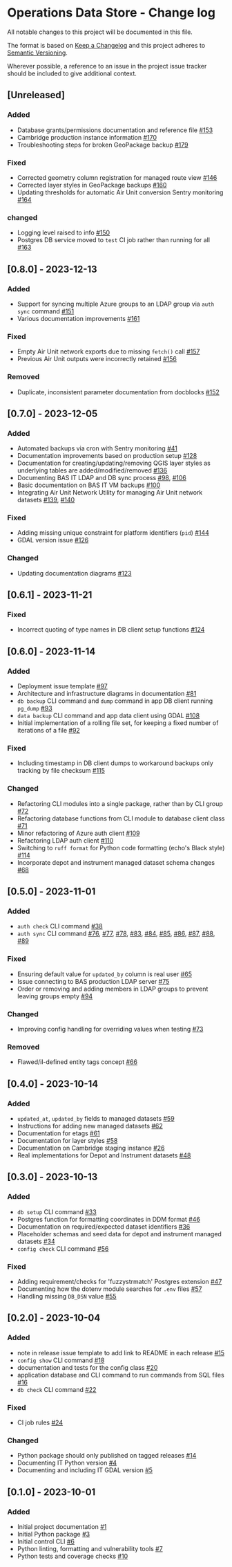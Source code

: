 # Operations Data Store - Change log

All notable changes to this project will be documented in this file.

The format is based on [Keep a Changelog](http://keepachangelog.com/en/1.0.0/)
and this project adheres to [Semantic Versioning](http://semver.org/spec/v2.0.0.html).

Wherever possible, a reference to an issue in the project issue tracker should be included to give additional context.

## [Unreleased]

### Added

* Database grants/permissions documentation and reference file
  [#153](https://gitlab.data.bas.ac.uk/MAGIC/ops-data-store/-/issues/153)
* Cambridge production instance information
  [#170](https://gitlab.data.bas.ac.uk/MAGIC/ops-data-store/-/issues/170)
* Troubleshooting steps for broken GeoPackage backup
  [#179](https://gitlab.data.bas.ac.uk/MAGIC/ops-data-store/-/issues/179)

### Fixed

* Corrected geometry column registration for managed route view
  [#146](https://gitlab.data.bas.ac.uk/MAGIC/ops-data-store/-/issues/146)
* Corrected layer styles in GeoPackage backups
  [#160](https://gitlab.data.bas.ac.uk/MAGIC/ops-data-store/-/issues/160)
* Updating thresholds for automatic Air Unit conversion Sentry monitoring
  [#164](https://gitlab.data.bas.ac.uk/MAGIC/ops-data-store/-/issues/164)

### changed

* Logging level raised to info
  [#150](https://gitlab.data.bas.ac.uk/MAGIC/ops-data-store/-/issues/150)
* Postgres DB service moved to `test` CI job rather than running for all
  [#163](https://gitlab.data.bas.ac.uk/MAGIC/ops-data-store/-/issues/163)

## [0.8.0] - 2023-12-13

### Added

* Support for syncing multiple Azure groups to an LDAP group via `auth sync` command
  [#151](https://gitlab.data.bas.ac.uk/MAGIC/ops-data-store/-/issues/151)
* Various documentation improvements
  [#161](https://gitlab.data.bas.ac.uk/MAGIC/ops-data-store/-/issues/161)

### Fixed

* Empty Air Unit network exports due to missing `fetch()` call
  [#157](https://gitlab.data.bas.ac.uk/MAGIC/ops-data-store/-/issues/157)
* Previous Air Unit outputs were incorrectly retained
  [#156](https://gitlab.data.bas.ac.uk/MAGIC/ops-data-store/-/issues/156)

### Removed

* Duplicate, inconsistent parameter documentation from docblocks
  [#152](https://gitlab.data.bas.ac.uk/MAGIC/ops-data-store/-/issues/152)

## [0.7.0] - 2023-12-05

### Added

* Automated backups via cron with Sentry monitoring
  [#41](https://gitlab.data.bas.ac.uk/MAGIC/ops-data-store/-/issues/41)
* Documentation improvements based on production setup
  [#128](https://gitlab.data.bas.ac.uk/MAGIC/ops-data-store/-/issues/128)
* Documentation for creating/updating/removing QGIS layer styles as underlying tables are added/modified/removed
  [#136](https://gitlab.data.bas.ac.uk/MAGIC/ops-data-store/-/issues/136)
* Documenting BAS IT LDAP and DB sync process
  [#98](https://gitlab.data.bas.ac.uk/MAGIC/ops-data-store/-/issues/98),
  [#106](https://gitlab.data.bas.ac.uk/MAGIC/ops-data-store/-/issues/106)
* Basic documentation on BAS IT VM backups
  [#100](https://gitlab.data.bas.ac.uk/MAGIC/ops-data-store/-/issues/100)
* Integrating Air Unit Network Utility for managing Air Unit network datasets
  [#139](https://gitlab.data.bas.ac.uk/MAGIC/ops-data-store/-/issues/139),
  [#140](https://gitlab.data.bas.ac.uk/MAGIC/ops-data-store/-/issues/140)

### Fixed

* Adding missing unique constraint for platform identifiers (`pid`)
  [#144](https://gitlab.data.bas.ac.uk/MAGIC/ops-data-store/-/issues/144)
* GDAL version issue
  [#126](https://gitlab.data.bas.ac.uk/MAGIC/ops-data-store/-/issues/126)

### Changed

* Updating documentation diagrams
  [#123](https://gitlab.data.bas.ac.uk/MAGIC/ops-data-store/-/issues/123)

## [0.6.1] - 2023-11-21

### Fixed

* Incorrect quoting of type names in DB client setup functions
  [#124](https://gitlab.data.bas.ac.uk/MAGIC/ops-data-store/-/issues/124)

## [0.6.0] - 2023-11-14

### Added

* Deployment issue template
  [#97](https://gitlab.data.bas.ac.uk/MAGIC/ops-data-store/-/issues/97)
* Architecture and infrastructure diagrams in documentation
  [#81](https://gitlab.data.bas.ac.uk/MAGIC/ops-data-store/-/issues/81)
* `db backup` CLI command and `dump` command in app DB client running `pg_dump`
  [#93](https://gitlab.data.bas.ac.uk/MAGIC/ops-data-store/-/issues/93)
* `data backup` CLI command and app data client using GDAL
  [#108](https://gitlab.data.bas.ac.uk/MAGIC/ops-data-store/-/issues/108)
* Initial implementation of a rolling file set, for keeping a fixed number of iterations of a file
  [#92](https://gitlab.data.bas.ac.uk/MAGIC/ops-data-store/-/issues/92)

### Fixed

* Including timestamp in DB client dumps to workaround backups only tracking by file checksum
  [#115](https://gitlab.data.bas.ac.uk/MAGIC/ops-data-store/-/issues/115)

### Changed

* Refactoring CLI modules into a single package, rather than by CLI group
  [#72](https://gitlab.data.bas.ac.uk/MAGIC/ops-data-store/-/issues/72)
* Refactoring database functions from CLI module to database client class
  [#71](https://gitlab.data.bas.ac.uk/MAGIC/ops-data-store/-/issues/71)
* Minor refactoring of Azure auth client
  [#109](https://gitlab.data.bas.ac.uk/MAGIC/ops-data-store/-/issues/109)
* Refactoring LDAP auth client
  [#110](https://gitlab.data.bas.ac.uk/MAGIC/ops-data-store/-/issues/110)
* Switching to `ruff format` for Python code formatting (echo's Black style)
  [#114](https://gitlab.data.bas.ac.uk/MAGIC/ops-data-store/-/issues/114)
* Incorporate depot and instrument managed dataset schema changes
  [#68](https://gitlab.data.bas.ac.uk/MAGIC/ops-data-store/-/issues/68)

## [0.5.0] - 2023-11-01

### Added

* `auth check` CLI command
  [#38](https://gitlab.data.bas.ac.uk/MAGIC/ops-data-store/-/issues/38)
* `auth sync` CLI command
  [#76](https://gitlab.data.bas.ac.uk/MAGIC/ops-data-store/-/issues/76),
  [#77](https://gitlab.data.bas.ac.uk/MAGIC/ops-data-store/-/issues/77),
  [#78](https://gitlab.data.bas.ac.uk/MAGIC/ops-data-store/-/issues/78),
  [#83](https://gitlab.data.bas.ac.uk/MAGIC/ops-data-store/-/issues/83),
  [#84](https://gitlab.data.bas.ac.uk/MAGIC/ops-data-store/-/issues/84),
  [#85](https://gitlab.data.bas.ac.uk/MAGIC/ops-data-store/-/issues/85),
  [#86](https://gitlab.data.bas.ac.uk/MAGIC/ops-data-store/-/issues/86),
  [#87](https://gitlab.data.bas.ac.uk/MAGIC/ops-data-store/-/issues/87),
  [#88](https://gitlab.data.bas.ac.uk/MAGIC/ops-data-store/-/issues/88),
  [#89](https://gitlab.data.bas.ac.uk/MAGIC/ops-data-store/-/issues/89)

### Fixed

* Ensuring default value for `updated_by` column is real user
  [#65](https://gitlab.data.bas.ac.uk/MAGIC/ops-data-store/-/issues/65)
* Issue connecting to BAS production LDAP server
  [#75](https://gitlab.data.bas.ac.uk/MAGIC/ops-data-store/-/issues/75)
* Order or removing and adding members in LDAP groups to prevent leaving groups empty
  [#94](https://gitlab.data.bas.ac.uk/MAGIC/ops-data-store/-/issues/94)

### Changed

* Improving config handling for overriding values when testing
  [#73](https://gitlab.data.bas.ac.uk/MAGIC/ops-data-store/-/issues/73)

### Removed

* Flawed/il-defined entity tags concept
  [#66](https://gitlab.data.bas.ac.uk/MAGIC/ops-data-store/-/issues/66)

## [0.4.0] - 2023-10-14

### Added

* `updated_at`, `updated_by` fields to managed datasets
  [#59](https://gitlab.data.bas.ac.uk/MAGIC/ops-data-store/-/issues/59)
* Instructions for adding new managed datasets
  [#62](https://gitlab.data.bas.ac.uk/MAGIC/ops-data-store/-/issues/62)
* Documentation for etags
  [#61](https://gitlab.data.bas.ac.uk/MAGIC/ops-data-store/-/issues/61)
* Documentation for layer styles
  [#58](https://gitlab.data.bas.ac.uk/MAGIC/ops-data-store/-/issues/58)
* Documentation on Cambridge staging instance
  [#26](https://gitlab.data.bas.ac.uk/MAGIC/ops-data-store/-/issues/26)
* Real implementations for Depot and Instrument datasets
  [#48](https://gitlab.data.bas.ac.uk/MAGIC/ops-data-store/-/issues/48)

## [0.3.0] - 2023-10-13

### Added

* `db setup` CLI command
  [#33](https://gitlab.data.bas.ac.uk/MAGIC/ops-data-store/-/issues/33)
* Postgres function for formatting coordinates in DDM format
  [#46](https://gitlab.data.bas.ac.uk/MAGIC/ops-data-store/-/issues/46)
* Documentation on required/expected dataset identifiers
  [#36](https://gitlab.data.bas.ac.uk/MAGIC/ops-data-store/-/issues/36)
* Placeholder schemas and seed data for depot and instrument managed datasets
  [#34](https://gitlab.data.bas.ac.uk/MAGIC/ops-data-store/-/issues/34)
* `config check` CLI command
  [#56](https://gitlab.data.bas.ac.uk/MAGIC/ops-data-store/-/issues/56)

### Fixed

* Adding requirement/checks for 'fuzzystrmatch' Postgres extension
  [#47](https://gitlab.data.bas.ac.uk/MAGIC/ops-data-store/-/issues/47)
* Documenting how the dotenv module searches for `.env` files
  [#57](https://gitlab.data.bas.ac.uk/MAGIC/ops-data-store/-/issues/57)
* Handling missing `DB_DSN` value
  [#55](https://gitlab.data.bas.ac.uk/MAGIC/ops-data-store/-/issues/55)

## [0.2.0] - 2023-10-04

### Added

* note in release issue template to add link to README in each release
  [#15](https://gitlab.data.bas.ac.uk/MAGIC/ops-data-store/-/issues/15)
* `config show` CLI command
  [#18](https://gitlab.data.bas.ac.uk/MAGIC/ops-data-store/-/issues/18)
* documentation and tests for the config class
  [#20](https://gitlab.data.bas.ac.uk/MAGIC/ops-data-store/-/issues/20)
* application database and CLI command to run commands from SQL files
  [#16](https://gitlab.data.bas.ac.uk/MAGIC/ops-data-store/-/issues/16)
* `db check` CLI command
  [#22](https://gitlab.data.bas.ac.uk/MAGIC/ops-data-store/-/issues/22)

### Fixed

* CI job rules
  [#24](https://gitlab.data.bas.ac.uk/MAGIC/ops-data-store/-/issues/24)

### Changed

* Python package should only published on tagged releases
  [#14](https://gitlab.data.bas.ac.uk/MAGIC/ops-data-store/-/issues/14)
* Documenting IT Python version
  [#4](https://gitlab.data.bas.ac.uk/MAGIC/ops-data-store/-/issues/4)
* Documenting and including IT GDAL version
  [#5](https://gitlab.data.bas.ac.uk/MAGIC/ops-data-store/-/issues/5)

## [0.1.0] - 2023-10-01

### Added

- Initial project documentation
  [#1](https://gitlab.data.bas.ac.uk/MAGIC/ops-data-store/-/issues/1)
- Initial Python package
  [#3](https://gitlab.data.bas.ac.uk/MAGIC/ops-data-store/-/issues/3)
- Initial control CLI
  [#6](https://gitlab.data.bas.ac.uk/MAGIC/ops-data-store/-/issues/6)
- Python linting, formatting and vulnerability tools
  [#7](https://gitlab.data.bas.ac.uk/MAGIC/ops-data-store/-/issues/7)
- Python tests and coverage checks
  [#10](https://gitlab.data.bas.ac.uk/MAGIC/ops-data-store/-/issues/10)
